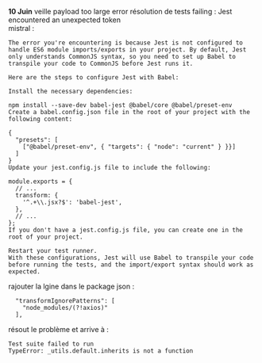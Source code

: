 **10 Juin**
veille payload too large error
résolution de tests failing : Jest encountered an unexpected token  
mistral : 
```
The error you're encountering is because Jest is not configured to handle ES6 module imports/exports in your project. By default, Jest only understands CommonJS syntax, so you need to set up Babel to transpile your code to CommonJS before Jest runs it.

Here are the steps to configure Jest with Babel:

Install the necessary dependencies:

npm install --save-dev babel-jest @babel/core @babel/preset-env
Create a babel.config.json file in the root of your project with the following content:

{
  "presets": [
    ["@babel/preset-env", { "targets": { "node": "current" } }}]
  ]
}
Update your jest.config.js file to include the following:

module.exports = {
  // ...
  transform: {
    '^.+\\.jsx?$': 'babel-jest',
  },
  // ...
};
If you don't have a jest.config.js file, you can create one in the root of your project.

Restart your test runner.
With these configurations, Jest will use Babel to transpile your code before running the tests, and the import/export syntax should work as expected.
```

rajouter la lgine dans le package json : 
```
  "transformIgnorePatterns": [
    "node_modules/(?!axios)"
  ],
```
résout le problème et arrive à : 
```
Test suite failed to run                          
TypeError: _utils.default.inherits is not a function
```


